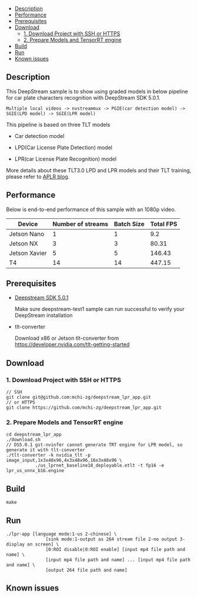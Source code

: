 - [Description](#description)
- [Performance](#performance)
- [Prerequisites](#prerequisites)
- [Download](#download)
  * [1. Download Project with SSH or HTTPS](#1-download-project-with-ssh-or-https)
  * [2. Prepare Models and TensorRT engine](#2-prepare-models-and-tensorrt-engine)
- [Build](#build)
- [Run](#run)
- [Known issues](#known-issues)

## Description

This DeepStream sample is to show using graded models in below pipeline for car plate characters recognition with DeepStream SDK 5.0.1. 

```
Multiple local videos -> nvstreammux -> PGIE(car detection model) -> SGIE(LPD model) -> SGIE(LPR model)
```

This pipeline is based on three TLT models

* Car detection model

* LPD(Car License Plate Detection) model

* LPR(car License Plate Recognition) model

More details about these TLT3.0 LPD and LPR models and their TLT training, please refer to [APLR blog](https://docs.google.com/document/d/1tMH0ku284AqqcVdioS1XazyT0-uGNNpg4-r64JaIBZA/edit#).

## Performance

Below is end-to-end performance of this sample with an 1080p video.

| Device        | Number of streams | Batch Size | Total FPS |
| ------------- | ----------------- | ---------- | --------- |
| Jetson Nano   | 1                 | 1          | 9.2       |
| Jetson NX     | 3                 | 3          | 80.31     |
| Jetson Xavier | 5                 | 5          | 146.43    |
| T4            | 14                | 14         | 447.15    |

## Prerequisites

* [Deepstream SDK 5.0.1](https://developer.nvidia.com/deepstream-sdk) 

  Make sure deepstream-test1 sample can run successful to verify your DeepStream installation

* tlt-converter

  Download x86 or Jetson tlt-converter from https://developer.nvidia.com/tlt-getting-started

## Download
### 1. Download Project with SSH or HTTPS

```
// SSH
git clone git@github.com:mchi-zg/deepstream_lpr_app.git
// or HTTPS
git clone https://github.com/mchi-zg/deepstream_lpr_app.git
```

### 2. Prepare Models and TensorRT engine

```
cd deepstream_lpr_app
./download.sh
// DS5.0.1 gst-nvinfer cannot generate TRT engine for LPR model, so generate it with tlt-converter
./tlt-converter -k nvidia_tlt -p image_input,1x3x48x96,4x3x48x96,16x3x48x96 \
           ./us_lprnet_baseline18_deployable.etlt -t fp16 -e lpr_us_onnx_b16.engine
```

## Build

```
make
```

## Run

```
./lpr-app [language mode:1-us 2-chinese] \ 
               [sink mode:1-output as 264 stream file 2-no output 3-display on screen] \ 
               [0:ROI disable|0:ROI enable] [input mp4 file path and name] \ 
               [input mp4 file path and name] ... [input mp4 file path and name] \
               [output 264 file path and name]
```
## Known issues
